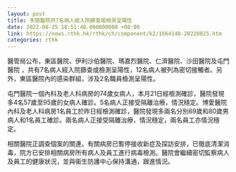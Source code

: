 ```yaml
---
layout: post
title: 多間醫院共7名病人經入院篩查或檢測呈陽性
date: 2022-08-25 18:51:48.000000000 +08:00
link: https://news.rthk.hk/rthk/ch/component/k2/1664140-20220825.htm
categories: rthk
---
```


醫管局公布，東區醫院、伊利沙伯醫院、瑪嘉烈醫院、仁濟醫院、沙田醫院及屯門醫院 ，共有7名病人經入院篩查或檢測呈陽性，12名病人被列為密切接觸者。另外，東區醫院內的感染群組，涉及2名職員檢測呈陽性。

屯門醫院一個內科及老人科病房的74歲女病人，本月21日經檢測確診，醫院發現多4名57歲至95歲的女病人確診。5名病人正接受隔離治療，情況穩定。博愛醫院內科及老人科病房1名員工於昨日經檢測確診，醫院發現多兩名分別69歲和80歲男病人和1名員工確診。兩名病人正接受隔離治療，情況穩定，兩名員工亦情況穩定。

相關醫院正調查個案的關連。有關病房已暫停接收新症及探訪安排，已徹底清潔消毒，院方已安排相關病房所有病人及員工進行病毒檢測。醫院會繼續密切監察病人及員工的健康狀況，並與衞生防護中心保持溝通，跟進情況。
